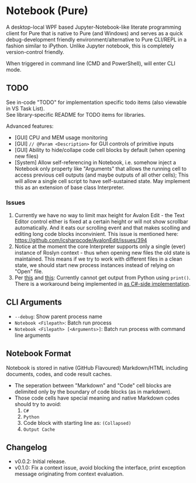 ﻿# Notebook (Pure)

A desktop-local WPF based Jupyter-Notebook-like literate programming client for Pure that is native to Pure (and Windows) and serves as a quick debug-development friendly environment/alternative to Pure CLI/REPL in a fashion similar to iPython. Unlike Jupyter notebook, this is completely version-control friendly.

When triggered in command line (CMD and PowerShell), will enter CLI mode.

## TODO

See in-code "TODO" for implementation specific todo items (also viewable in VS Task List).  
See library-specific README for TODO items for libraries.

Advanced features:

* [GUI] CPU and MEM usage monitoring
* [GUI] `// @Param <Description>` for GUI controls of primitive inputs
* [GUI] Ability to hide/collape code cell blocks by default (when opening new files)
* [System] Allow self-referencing in Notebook, i.e. somehow inject a Notebook only property like "Arguments" that allows the running cell to access previous cell outputs (and maybe outputs of all other cells); This will allow a single cell script to have self-sustained state. May implement this as an extension of base class Interpreter.

### Issues

1. Currently we have no way to limit max height for Avalon Edit - the Text Editor control either is fixed at a certain height or will not show scrollbar automatically. And it eats our scrolling event and that makes scolling and editing long code blocks inconvinient. This issue is mentioned here: https://github.com/icsharpcode/AvalonEdit/issues/394
2. Notice at the moment the core Interpreter supports only a single (ever) instance of Roslyn context - thus when opening new files the old state is maintained. This means if we try to work with different files in a clean state, we should start new process instances instead of relying on "Open" file.
3. Per [this](https://github.com/pythonnet/pythonnet/discussions/1794) and [this](https://github.com/pythonnet/pythonnet/issues/1501): Currently cannot get output from Python using `print()`. There is a workaround being implemented in [as C#-side implementation](https://github.com/Pure-the-Language/Pure/commit/03b04fe3fbf0f87999a51e2b599b3d4185004f73).

## CLI Arguments

* `--debug`: Show parent process name
* `Notebook <Filepath>`: Batch run process
* `Notebook <Filepath> [<Arguments>]`: Batch run process with command line arguments

## Notebook Format

Notebook is stored in native (GitHub Flavoured) Markdown/HTML including documents, codes, and code result caches.

* The seperation between "Markdown" and "Code" cell blocks are delimited only by the boundary of code blocks (as in markdown).
* Those code cells have special meaning and native Markdown codes should try to avoid: 
	1. `C#`
	2. `Python`
	3. Code block with starting line as: `(Collapsed)`
	4. `Output Cache`

## Changelog

* v0.0.2: Initial release.
* v0.1.0: Fix a context issue, avoid blocking the interface, print exception message originating from context evaluation.